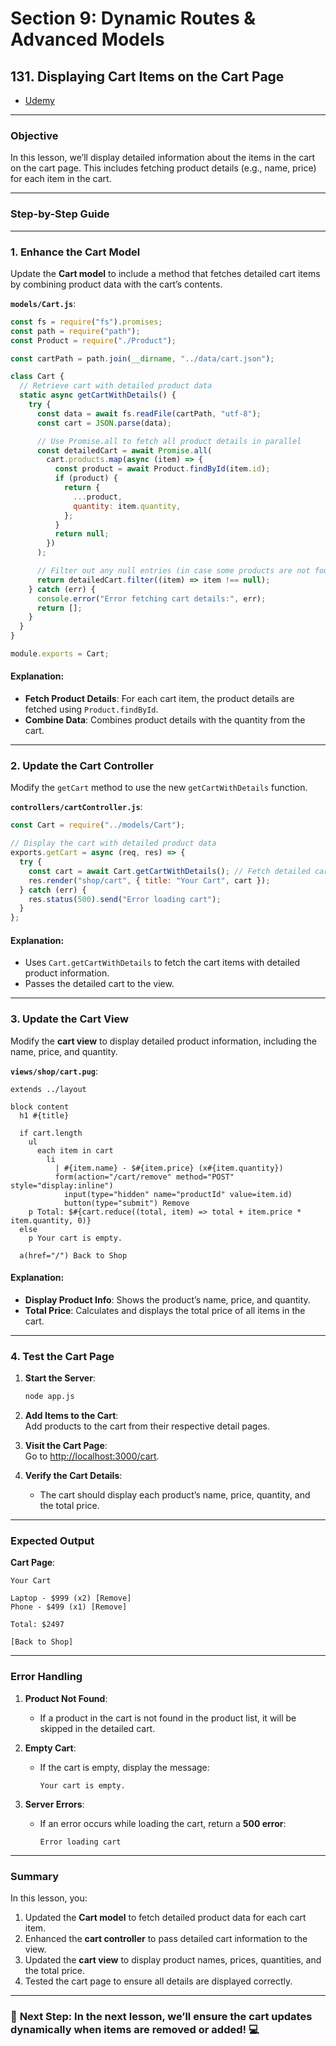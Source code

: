 # Section 9: Dynamic Routes & Advanced Models

## **131. Displaying Cart Items on the Cart Page**

- [Udemy](https://www.udemy.com/course/nodejs-the-complete-guide/learn/lecture/11738916#overview)

---

### **Objective**

In this lesson, we’ll display detailed information about the items in the cart on the cart page. This includes fetching product details (e.g., name, price) for each item in the cart.

---

### **Step-by-Step Guide**

---

### **1. Enhance the Cart Model**

Update the **Cart model** to include a method that fetches detailed cart items by combining product data with the cart’s contents.

**`models/Cart.js`**:

```javascript
const fs = require("fs").promises;
const path = require("path");
const Product = require("./Product");

const cartPath = path.join(__dirname, "../data/cart.json");

class Cart {
  // Retrieve cart with detailed product data
  static async getCartWithDetails() {
    try {
      const data = await fs.readFile(cartPath, "utf-8");
      const cart = JSON.parse(data);

      // Use Promise.all to fetch all product details in parallel
      const detailedCart = await Promise.all(
        cart.products.map(async (item) => {
          const product = await Product.findById(item.id);
          if (product) {
            return {
              ...product,
              quantity: item.quantity,
            };
          }
          return null;
        })
      );

      // Filter out any null entries (in case some products are not found)
      return detailedCart.filter((item) => item !== null);
    } catch (err) {
      console.error("Error fetching cart details:", err);
      return [];
    }
  }
}

module.exports = Cart;
```

#### **Explanation**:

- **Fetch Product Details**: For each cart item, the product details are fetched using `Product.findById`.
- **Combine Data**: Combines product details with the quantity from the cart.

---

### **2. Update the Cart Controller**

Modify the `getCart` method to use the new `getCartWithDetails` function.

**`controllers/cartController.js`**:

```javascript
const Cart = require("../models/Cart");

// Display the cart with detailed product data
exports.getCart = async (req, res) => {
  try {
    const cart = await Cart.getCartWithDetails(); // Fetch detailed cart items
    res.render("shop/cart", { title: "Your Cart", cart });
  } catch (err) {
    res.status(500).send("Error loading cart");
  }
};
```

#### **Explanation**:

- Uses `Cart.getCartWithDetails` to fetch the cart items with detailed product information.
- Passes the detailed cart to the view.

---

### **3. Update the Cart View**

Modify the **cart view** to display detailed product information, including the name, price, and quantity.

**`views/shop/cart.pug`**:

```pug
extends ../layout

block content
  h1 #{title}

  if cart.length
    ul
      each item in cart
        li
          | #{item.name} - $#{item.price} (x#{item.quantity})
          form(action="/cart/remove" method="POST" style="display:inline")
            input(type="hidden" name="productId" value=item.id)
            button(type="submit") Remove
    p Total: $#{cart.reduce((total, item) => total + item.price * item.quantity, 0)}
  else
    p Your cart is empty.

  a(href="/") Back to Shop
```

#### **Explanation**:

- **Display Product Info**: Shows the product’s name, price, and quantity.
- **Total Price**: Calculates and displays the total price of all items in the cart.

---

### **4. Test the Cart Page**

1. **Start the Server**:

   ```bash
   node app.js
   ```

2. **Add Items to the Cart**:  
   Add products to the cart from their respective detail pages.

3. **Visit the Cart Page**:  
   Go to [http://localhost:3000/cart](http://localhost:3000/cart).

4. **Verify the Cart Details**:
   - The cart should display each product’s name, price, quantity, and the total price.

---

### **Expected Output**

**Cart Page**:

```
Your Cart

Laptop - $999 (x2) [Remove]
Phone - $499 (x1) [Remove]

Total: $2497

[Back to Shop]
```

---

### **Error Handling**

1. **Product Not Found**:

   - If a product in the cart is not found in the product list, it will be skipped in the detailed cart.

2. **Empty Cart**:

   - If the cart is empty, display the message:
     ```
     Your cart is empty.
     ```

3. **Server Errors**:
   - If an error occurs while loading the cart, return a **500 error**:
     ```
     Error loading cart
     ```

---

### **Summary**

In this lesson, you:

1. Updated the **Cart model** to fetch detailed product data for each cart item.
2. Enhanced the **cart controller** to pass detailed cart information to the view.
3. Updated the **cart view** to display product names, prices, quantities, and the total price.
4. Tested the cart page to ensure all details are displayed correctly.

---

### 🚀 **Next Step**: In the next lesson, we’ll ensure the cart updates dynamically when items are removed or added! 💻
